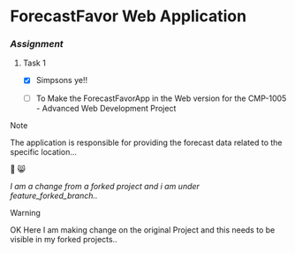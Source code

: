 # ForecastFavor Web Application 

### *Assignment*

1. Task 1
   - [x] Simpsons ye!! 
   - [ ] To Make the ForecastFavorApp in the Web version for the CMP-1005 - Advanced Web Development Project


> [!NOTE]
> The application is responsible for providing the forecast data related to the specific location...

🤠 😸



*I am a change from a forked project and i am under feature_forked_branch..*

> [!WARNING]
> OK Here I am making change on the original Project and this needs to be visible in my forked projects.. 

